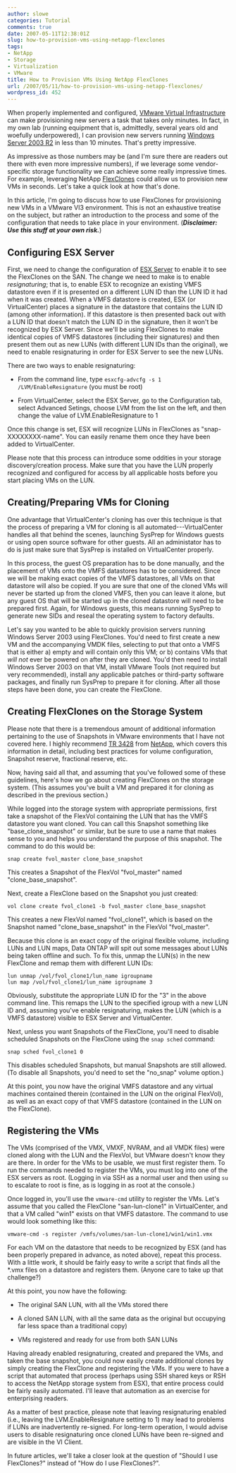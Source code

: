 ```yaml
---
author: slowe
categories: Tutorial
comments: true
date: 2007-05-11T12:38:01Z
slug: how-to-provision-vms-using-netapp-flexclones
tags:
- NetApp
- Storage
- Virtualization
- VMware
title: How to Provision VMs Using NetApp FlexClones
url: /2007/05/11/how-to-provision-vms-using-netapp-flexclones/
wordpress_id: 452
---
```


When properly implemented and configured, [VMware Virtual Infrastructure](http://www.vmware.com/products/vi/) can make provisioning new servers a task that takes only minutes. In fact, in my own lab (running equipment that is, admittedly, several years old and woefully underpowered), I can provision new servers running [Windows Server 2003 R2](http://www.microsoft.com/windowsserver/default.mspx) in less than 10 minutes. That's pretty impressive.

As impressive as those numbers may be (and I'm sure there are readers out there with even more impressive numbers), if we leverage some vendor-specific storage functionality we can achieve some really impressive times. For example, leveraging NetApp [FlexClones](http://www.netapp.com/products/enterprise-software/storage-system-software/provisioning-volume-management/flexclone.html) could allow us to provision new VMs in seconds. Let's take a quick look at how that's done.

In this article, I'm going to discuss how to use FlexClones for provisioning new VMs in a VMware VI3 environment. This is not an exhaustive treatise on the subject, but rather an introduction to the process and some of the configuration that needs to take place in your environment. (**_Disclaimer: Use this stuff at your own risk._**)

## Configuring ESX Server

First, we need to change the configuration of [ESX Server](http://www.vmware.com/products/vi/esx/) to enable it to see the FlexClones on the SAN. The change we need to make is to enable _resignaturing_; that is, to enable ESX to recognize an existing VMFS datastore even if it is presented on a different LUN ID than the LUN ID it had when it was created. When a VMFS datastore is created, ESX (or VirtualCenter) places a signature in the datastore that contains the LUN ID (among other information). If this datastore is then presented back out with a LUN ID that doesn't match the LUN ID in the signature, then it won't be recognized by ESX Server. Since we'll be using FlexClones to make identical copies of VMFS datastores (including their signatures) and then present them out as new LUNs (with different LUN IDs than the original), we need to enable resignaturing in order for ESX Server to see the new LUNs.

There are two ways to enable resignaturing:

* From the command line, type `esxcfg-advcfg -s 1 /LVM/EnableResignature` (you must be root)

* From VirtualCenter, select the ESX Server, go to the Configuration tab, select Advanced Setings, choose LVM from the list on the left, and then change the value of LVM.EnableResignature to 1

Once this change is set, ESX will recognize LUNs in FlexClones as "snap-XXXXXXXX-name". You can easily rename them once they have been added to VirtualCenter.

Please note that this process can introduce some oddities in your storage discovery/creation process. Make sure that you have the LUN properly recognized and configured for access by all applicable hosts before you start placing VMs on the LUN.

## Creating/Preparing VMs for Cloning

One advantage that VirtualCenter's cloning has over this technique is that the process of preparing a VM for cloning is all automated---VirtualCenter handles all that behind the scenes, launching SysPrep for Windows guests or using open source software for other guests. All an administator has to do is just make sure that SysPrep is installed on VirtualCenter properly.

In this process, the guest OS preparation has to be done manually, and the placement of VMs onto the VMFS datastores has to be considered. Since we will be making exact copies of the VMFS datastores, all VMs on that datastore will also be copied. If you are sure that one of the cloned VMs will never be started up from the cloned VMFS, then you can leave it alone, but any guest OS that will be started up in the cloned datastore will need to be prepared first. Again, for Windows guests, this means running SysPrep to generate new SIDs and reseal the operating system to factory defaults.

Let's say you wanted to be able to quickly provision servers running Windows Server 2003 using FlexClones. You'd need to first create a new VM and the accompanying VMDK files, selecting to put that onto a VMFS that is either a) empty and will contain only this VM; or b) contains VMs that _will not_ ever be powered on after they are cloned. You'd then need to install Windows Server 2003 on that VM, install VMware Tools (not required but very recommended), install any applicable patches or third-party software packages, and finally run SysPrep to prepare it for cloning. After all those steps have been done, you can create the FlexClone.

## Creating FlexClones on the Storage System

Please note that there is a tremendous amount of additional information pertaining to the use of Snapshots in VMware environments that I have not covered here. I highly recommend [TR 3428](http://www.netapp.com/library/tr/3428.pdf) from [NetApp](http://www.netapp.com/), which covers this information in detail, including best practices for volume configuration, Snapshot reserve, fractional reserve, etc.

Now, having said all that, and assuming that you've followed some of these guidelines, here's how we go about creating FlexClones on the storage system. (This assumes you've built a VM and prepared it for cloning as described in the previous section.)

While logged into the storage system with appropriate permissions, first take a snapshot of the FlexVol containing the LUN that has the VMFS datastore you want cloned. You can call this Snapshot something like "base\_clone\_snapshot" or similar, but be sure to use a name that makes sense to you and helps you understand the purpose of this snapshot. The command to do this would be:  

    snap create fvol_master clone_base_snapshot

This creates a Snapshot of the FlexVol "fvol_master" named "clone_base_snapshot".

Next, create a FlexClone based on the Snapshot you just created:  

    vol clone create fvol_clone1 -b fvol_master clone_base_snapshot

This creates a new FlexVol named "fvol_clone1", which is based on the Snapshot named "clone_base_snapshot" in the FlexVol "fvol_master".

Because this clone is an exact copy of the original flexible volume, including LUNs and LUN maps, Data ONTAP will spit out some messages about LUNs being taken offline and such. To fix this, unmap the LUN(s) in the new FlexClone and remap them with different LUN IDs:

    lun unmap /vol/fvol_clone1/lun_name igroupname
    lun map /vol/fvol_clone1/lun_name igroupname 3

Obviously, substitute the appropriate LUN ID for the "3" in the above command line. This remaps the LUN to the specified igroup with a new LUN ID and, assuming you've enable resignaturing, makes the LUN (which is a VMFS datastore) visible to ESX Server and VirtualCenter.

Next, unless you want Snapshots of the FlexClone, you'll need to disable scheduled Snapshots on the FlexClone using the `snap sched` command:  

    snap sched fvol_clone1 0

This disables scheduled Snapshots, but manual Snapshots are still allowed. (To disable all Snapshots, you'd need to set the "no_snap" volume option.)

At this point, you now have the original VMFS datastore and any virtual machines contained therein (contained in the LUN on the original FlexVol), as well as an exact copy of that VMFS datastore (contained in the LUN on the FlexClone).

## Registering the VMs

The VMs (comprised of the VMX, VMXF, NVRAM, and all VMDK files) were cloned along with the LUN and the FlexVol, but VMware doesn't know they are there.
In order for the VMs to be usable, we must first register them. To run the commands needed to register the VMs, you must log into one of the ESX servers as root. (Logging in via SSH as a normal user and then using `su` to escalate to root is fine, as is logging in as root at the console.)

Once logged in, you'll use the `vmware-cmd` utility to register the VMs. Let's assume that you called the FlexClone "san-lun-clone1" in VirtualCenter, and that a VM called "win1" exists on that VMFS datastore. The command to use would look something like this:

    vmware-cmd -s register /vmfs/volumes/san-lun-clone1/win1/win1.vmx

For each VM on the datastore that needs to be recognized by ESX (and has been properly prepared in advance, as noted above), repeat this process. With a little work, it should be fairly easy to write a script that finds all the *.vmx files on a datastore and registers them. (Anyone care to take up that challenge?)

At this point, you now have the following:

* The original SAN LUN, with all the VMs stored there

* A cloned SAN LUN, with all the same data as the original but occupying far less space than a traditional copy)

* VMs registered and ready for use from both SAN LUNs

Having already enabled resignaturing, created and prepared the VMs, and taken the base snapshot, you could now easily create additional clones by simply creating the FlexClone and registering the VMs. If you were to have a script that automated that process (perhaps using SSH shared keys or RSH to access the NetApp storage system from ESX), that entire process could be fairly easily automated. I'll leave that automation as an exercise for enterprising readers.

As a matter of best practice, please note that leaving resignaturing enabled (i.e., leaving the LVM.EnableResignature setting to 1) may lead to problems if LUNs are inadvertently re-signed. For long-term operation, I would advise users to disable resignaturing once cloned LUNs have been re-signed and are visible in the VI Client.

In future articles, we'll take a closer look at the question of "Should I use FlexClones?" instead of "How do I use FlexClones?".
